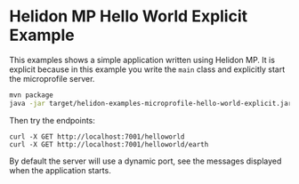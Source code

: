 # Helidon MP Hello World Explicit Example

This examples shows a simple application written using Helidon MP.
It is explicit because in this example you write the `main` class
and explicitly start the microprofile server.

```bash
mvn package
java -jar target/helidon-examples-microprofile-hello-world-explicit.jar
```

Then try the endpoints:

```
curl -X GET http://localhost:7001/helloworld
curl -X GET http://localhost:7001/helloworld/earth
```

By default the server will use a dynamic port, see the messages displayed
when the application starts.
